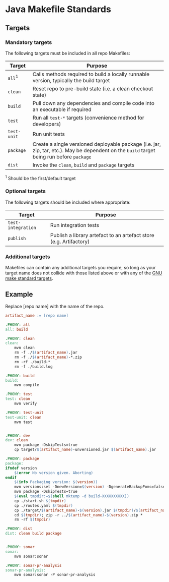 # Java Makefile Standards

## Targets

### Mandatory targets

The following targets must be included in all repo Makefiles:

<!-- markdownlint-disable MD013 MD033 -->
Target            |Purpose
------------------|-------
`all`<sup>1</sup> |Calls methods required to build a locally runnable version, typically the build target
`clean`           |Reset repo to pre-build state (i.e. a clean checkout state)
`build`           |Pull down any dependencies and compile code into an executable if required
`test`            |Run all `test-*` targets (convenience method for developers)
`test-unit`       |Run unit tests
`package`         |Create a single versioned deployable package (i.e. jar, zip, tar, etc.). May be dependent on the `build` target being run before `package`
`dist`            |Invoke the `clean`, `build` and `package` targets

<sup>1</sup> Should be the first/default target

### Optional targets

The following targets should be included where appropriate:

Target             |Purpose
-------------------|-------
`test-integration` |Run integration tests
`publish`          |Publish a library artefact to an artefact store (e.g. Artifactory)
<!-- markdownlint-enable MD013 MD033 -->

### Additional targets

Makefiles can contain any additional targets you require, so long as your target
name does not collide with those listed above or with any of the
[GNU make standard targets](https://www.gnu.org/software/make/manual/make.html#Standard-Targets).

## Example

Replace [repo name] with the name of the repo.

<!-- markdownlint-disable MD010 -->
```makefile
artifact_name := [repo name]

.PHONY: all
all: build

.PHONY: clean
clean:
	mvn clean
	rm -f ./$(artifact_name).jar
	rm -f ./$(artifact_name)-*.zip
	rm -rf ./build-*
	rm -f ./build.log

.PHONY: build
build:
	mvn compile

.PHONY: test
test: clean
	mvn verify

.PHONY: test-unit
test-unit: clean
	mvn test


.PHONY: dev
dev: clean
	mvn package -DskipTests=true
	cp target/$(artifact_name)-unversioned.jar $(artifact_name).jar

.PHONY: package
package:
ifndef version
	$(error No version given. Aborting)
endif
	$(info Packaging version: $(version))
	mvn versions:set -DnewVersion=$(version) -DgenerateBackupPoms=false
	mvn package -DskipTests=true
	$(eval tmpdir:=$(shell mktemp -d build-XXXXXXXXXX))
	cp ./start.sh $(tmpdir)
	cp ./routes.yaml $(tmpdir)
	cp ./target/$(artifact_name)-$(version).jar $(tmpdir)/$(artifact_name).jar
	cd $(tmpdir); zip -r ../$(artifact_name)-$(version).zip *
	rm -rf $(tmpdir)

.PHONY: dist
dist: clean build package


.PHONY: sonar
sonar:
	mvn sonar:sonar

.PHONY: sonar-pr-analysis
sonar-pr-analysis:
	mvn sonar:sonar	-P sonar-pr-analysis
```
<!-- markdownlint-enable MD010 -->

